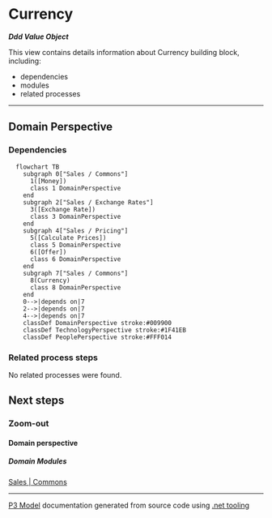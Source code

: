 ﻿
# Currency

***Ddd Value Object***  

This view contains details information about Currency building block, including:
- dependencies
- modules
- related processes  

---



## Domain Perspective


### Dependencies

```mermaid
  flowchart TB
    subgraph 0["Sales / Commons"]
      1([Money])
      class 1 DomainPerspective
    end
    subgraph 2["Sales / Exchange Rates"]
      3([Exchange Rate])
      class 3 DomainPerspective
    end
    subgraph 4["Sales / Pricing"]
      5([Calculate Prices])
      class 5 DomainPerspective
      6([Offer])
      class 6 DomainPerspective
    end
    subgraph 7["Sales / Commons"]
      8(Currency)
      class 8 DomainPerspective
    end
    0-->|depends on|7
    2-->|depends on|7
    4-->|depends on|7
    classDef DomainPerspective stroke:#009900
    classDef TechnologyPerspective stroke:#1F41EB
    classDef PeoplePerspective stroke:#FFF014
```

### Related process steps

No related processes were found.  

## Next steps


### Zoom-out


#### Domain perspective


##### Domain Modules

[Sales | Commons](Commons.md)  

---

[P3 Model](https://github.com/P3-model/P3-model) documentation generated from source code using [.net tooling](https://github.com/P3-model/P3-model-dotnet)